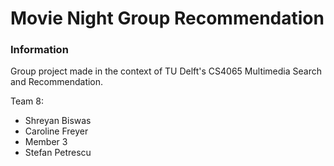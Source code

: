# Movie Night Group Recommendation


### Information
Group project made in the context of TU Delft's CS4065 Multimedia Search and Recommendation.

Team 8:
- Shreyan Biswas
- Caroline Freyer
- Member 3
- Stefan Petrescu
